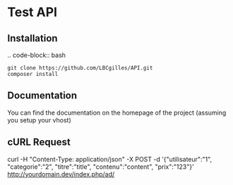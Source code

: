 Test API
========

Installation
------------

.. code-block:: bash

    git clone https://github.com/LBCgilles/API.git
    composer install

Documentation
-------------

You can find the documentation on the homepage of the project (assuming you setup your vhost)

cURL Request
------------

curl -H "Content-Type: application/json" -X POST -d '{"utilisateur":"1", "categorie":"2", "titre":"title", "contenu":"content", "prix":"123"}' http://yourdomain.dev/index.php/ad/